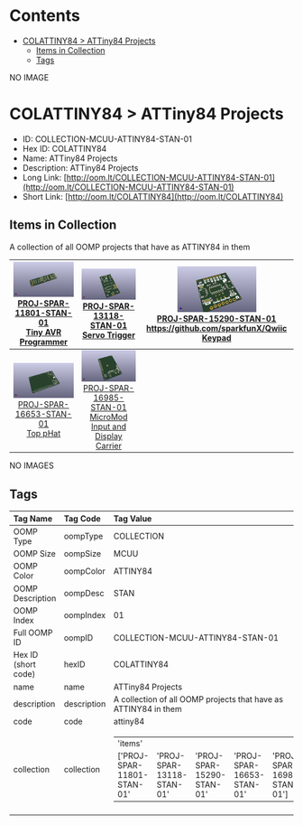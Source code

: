 



Contents
========

* [COLATTINY84 > ATTiny84 Projects](#colattiny84--attiny84-projects)
	* [Items in Collection](#items-in-collection)
	* [Tags](#tags)
  
NO IMAGE  
# COLATTINY84 > ATTiny84 Projects

- ID: COLLECTION-MCUU-ATTINY84-STAN-01
- Hex ID: COLATTINY84
- Name: ATTiny84 Projects
- Description: ATTiny84 Projects
- Long Link: [http://oom.lt/COLLECTION-MCUU-ATTINY84-STAN-01](http://oom.lt/COLLECTION-MCUU-ATTINY84-STAN-01)
- Short Link: [http://oom.lt/COLATTINY84](http://oom.lt/COLATTINY84)

## Items in Collection
  
A collection of all OOMP projects that have as ATTINY84 in them  

|[![](https://raw.githubusercontent.com/oomlout/oomlout_OOMP_projects_V2/main/PROJ/SPAR/11801/STAN/01/kicadPcb3d_140.png)<br>PROJ-SPAR-11801-STAN-01<br>Tiny AVR Programmer](https://github.com/oomlout/oomlout_OOMP_projects_V2/tree/main/PROJ/SPAR/11801/STAN/01/)|[![](https://raw.githubusercontent.com/oomlout/oomlout_OOMP_projects_V2/main/PROJ/SPAR/13118/STAN/01/kicadPcb3d_140.png)<br>PROJ-SPAR-13118-STAN-01<br>Servo Trigger](https://github.com/oomlout/oomlout_OOMP_projects_V2/tree/main/PROJ/SPAR/13118/STAN/01/)|[![](https://raw.githubusercontent.com/oomlout/oomlout_OOMP_projects_V2/main/PROJ/SPAR/15290/STAN/01/kicadPcb3d_140.png)<br>PROJ-SPAR-15290-STAN-01<br>https://github.com/sparkfunX/Qwiic Keypad](https://github.com/oomlout/oomlout_OOMP_projects_V2/tree/main/PROJ/SPAR/15290/STAN/01/)|
| :---: | :---: | :---: |
|[![](https://raw.githubusercontent.com/oomlout/oomlout_OOMP_projects_V2/main/PROJ/SPAR/16653/STAN/01/kicadPcb3d_140.png)<br>PROJ-SPAR-16653-STAN-01<br>Top pHat](https://github.com/oomlout/oomlout_OOMP_projects_V2/tree/main/PROJ/SPAR/16653/STAN/01/)|[![](https://raw.githubusercontent.com/oomlout/oomlout_OOMP_projects_V2/main/PROJ/SPAR/16985/STAN/01/kicadPcb3d_140.png)<br>PROJ-SPAR-16985-STAN-01<br>MicroMod Input and Display Carrier](https://github.com/oomlout/oomlout_OOMP_projects_V2/tree/main/PROJ/SPAR/16985/STAN/01/)||
  
NO IMAGES  
## Tags
  

|Tag Name|Tag Code|Tag Value|
| :--- | :--- | :--- |
|OOMP Type|oompType|COLLECTION|
|OOMP Size|oompSize|MCUU|
|OOMP Color|oompColor|ATTINY84|
|OOMP Description|oompDesc|STAN|
|OOMP Index|oompIndex|01|
|Full OOMP ID|oompID|COLLECTION-MCUU-ATTINY84-STAN-01|
|Hex ID (short code)|hexID|COLATTINY84|
|name|name|ATTiny84 Projects|
|description|description|A collection of all OOMP projects that have as ATTINY84 in them|
|code|code|attiny84|
|collection|collection|<table><tr><td>'items'</td></tr><tr><td> ['PROJ-SPAR-11801-STAN-01'</td><td> 'PROJ-SPAR-13118-STAN-01'</td><td> 'PROJ-SPAR-15290-STAN-01'</td><td> 'PROJ-SPAR-16653-STAN-01'</td><td> 'PROJ-SPAR-16985-STAN-01']</td></tr></table>|
||||
